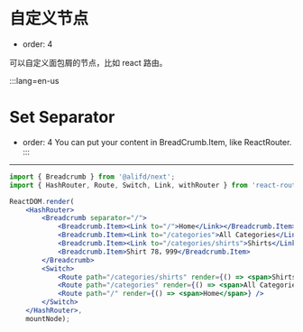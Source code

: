 # 自定义节点

- order: 4

可以自定义面包屑的节点，比如 react 路由。

:::lang=en-us
# Set Separator
- order: 4
You can put your content in BreadCrumb.Item, like ReactRouter.
:::
---

````jsx
import { Breadcrumb } from '@alifd/next';
import { HashRouter, Route, Switch, Link, withRouter } from 'react-router-dom';

ReactDOM.render(
    <HashRouter>
        <Breadcrumb separator="/">
            <Breadcrumb.Item><Link to="/">Home</Link></Breadcrumb.Item>
            <Breadcrumb.Item><Link to="/categories">All Categories</Link></Breadcrumb.Item>
            <Breadcrumb.Item><Link to="/categories/shirts">Shirts</Link></Breadcrumb.Item>
            <Breadcrumb.Item>Shirt 78，999</Breadcrumb.Item>
        </Breadcrumb>
        <Switch>
            <Route path="/categories/shirts" render={() => <span>Shirts</span>} />
            <Route path="/categories" render={() => <span>All Categories</span>} />
            <Route path="/" render={() => <span>Home</span>} />
        </Switch>
    </HashRouter>,
    mountNode);
````
